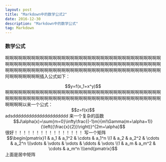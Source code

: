 ```yaml
---
layout: post
title: "Markdown中的数学公式2"
date: 2016-12-30 
description: "Markdown中的数学公式"
tag: Markdown 
---
```


<script type="text/javascript" src="{{site.baseurl}}/third-party-depend/MathJax-2.6/MathJax.js?config=default"></script>

### 数学公式

啊啊啊啊啊啊啊啊啊啊啊啊啊啊啊啊啊啊啊啊啊啊啊啊啊啊啊啊啊啊啊啊啊啊啊啊啊啊啊啊啊啊啊啊啊啊啊啊啊啊啊啊啊啊啊啊啊啊啊啊啊啊啊啊啊啊啊啊啊啊啊啊啊啊啊啊啊啊啊啊啊啊啊啊啊啊啊啊啊啊啊啊啊啊啊啊啊啊啊啊啊啊啊啊啊啊啊啊阿啊啊啊啊啊啊啊插入公式如下：  
<center>$$y=f(x_1+x^y)$$</center>  
啊啊啊啊啊啊啊啊啊啊啊啊啊啊啊啊啊啊啊啊啊啊啊啊啊啊啊啊啊啊啊啊啊啊啊啊啊啊啊啊啊啊啊啊啊啊啊啊啊啊啊啊啊啊啊啊啊啊啊啊啊啊啊啊啊啊啊啊啊啊啊啊啊啊啊啊以来一个公式：   
<center>$$z=f(x)$$</center>  
adsddddddddddddddddddddd   
来一个复杂的函数  
<center> $$J\alpha(x)=\sum{m=0}\infty\frac{(-1)m}{m!\Gamma(m+\alpha+1)}{\left({\frac{x}{2}}\right)}^{2m+\alpha}$$ </center>  
很好！！！！！！！！！！！！！！！！  
写一个矩阵  
<center> $$\begin{pmatrix}1 & a_1 & a_1^2 & \cdots & a_1^n \\1 & a_2 & a_2^2 & \cdots & a_2^n \\\vdots & \vdots & \vdots & \ddots & \vdots \\1 & a_m & a_m^2 & \cdots & a_m^n \\\end{pmatrix}$$ </center>  
上面是居中矩阵 
